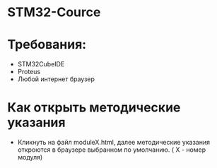 # STM32-Cource

# Требования:

- STM32CubeIDE
- Proteus
- Любой интернет браузер

# Как открыть методические указания

- Кликнуть на файл moduleX.html, далее методические указания откроются в браузере выбранном по умолчанию. ( X - номер модуля)
